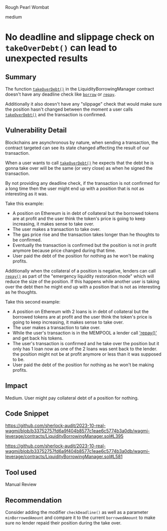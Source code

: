 Rough Pearl Wombat

medium

# No deadline and slippage check on `takeOverDebt()` can lead to unexpected results
## Summary

The function [`takeOverDebt()`](https://github.com/sherlock-audit/2023-10-real-wagmi/blob/b33752757fd6a9f404b8577c1eae6c5774b3a0db/wagmi-leverage/contracts/LiquidityBorrowingManager.sol#L395) in the LiquidityBorrowingManager contract doesn't have any deadline check like [`borrow`](https://github.com/sherlock-audit/2023-10-real-wagmi/blob/b33752757fd6a9f404b8577c1eae6c5774b3a0db/wagmi-leverage/contracts/LiquidityBorrowingManager.sol#L465) or [`repay`](https://github.com/sherlock-audit/2023-10-real-wagmi/blob/b33752757fd6a9f404b8577c1eae6c5774b3a0db/wagmi-leverage/contracts/LiquidityBorrowingManager.sol#L532).

Additionally it also doesn't have any "slippage" check that would make sure the position hasn't changed between the moment a user calls [`takeOverDebt()`](https://github.com/sherlock-audit/2023-10-real-wagmi/blob/b33752757fd6a9f404b8577c1eae6c5774b3a0db/wagmi-leverage/contracts/LiquidityBorrowingManager.sol#L395) and the transaction is confirmed.

## Vulnerability Detail

Blockchains are asynchronous by nature, when sending a transaction, the contract targeted can see its state changed affecting the result of our transaction.

When a user wants to call [`takeOverDebt()`](https://github.com/sherlock-audit/2023-10-real-wagmi/blob/b33752757fd6a9f404b8577c1eae6c5774b3a0db/wagmi-leverage/contracts/LiquidityBorrowingManager.sol#L395) he expects that the debt he is gonna take over will be the same (or very close) as when he signed the transaction.

By not providing any deadline check, if the transaction is not confirmed for a long time then the user might end up with a position that is not as interesting as it was.

Take this example:

- A position on Ethereum is in debt of collateral but the borrowed tokens are at profit and the user think the token's price is going to keep increasing, it makes sense to take over.
- The user makes a transaction to take over.
- The gas price rise and the transaction takes longer than he thoughts to be confirmed.
- Eventually the transaction is confirmed but the position is not in profit anymore because price changed during that time.
- User paid the debt of the position for nothing as he won't be making profits.

Additionally when the collateral of a position is negative, lenders can call [`repay()`](https://github.com/sherlock-audit/2023-10-real-wagmi/blob/b33752757fd6a9f404b8577c1eae6c5774b3a0db/wagmi-leverage/contracts/LiquidityBorrowingManager.sol#L532) as part of the "emergency liquidity restoration mode" which will reduce the size of the position. If this happens while another user is taking over the debt then he might end up with a position that is not as interesting as he thoughts.

Take this second example:

- A position on Ethereum with 2 loans is in debt of collateral but the borrowed tokens are at profit and the user think the token's price is going to keep increasing, it makes sense to take over.
- The user makes a transaction to take over.
- While the user's transaction is in the MEMPOOL a lender call ['repay()'](https://github.com/sherlock-audit/2023-10-real-wagmi/blob/b33752757fd6a9f404b8577c1eae6c5774b3a0db/wagmi-leverage/contracts/LiquidityBorrowingManager.sol#L532) and get back his tokens.
- The user's transaction is confirmed and he take over the position but it only has 1 loan now as one of the 2 loans was sent back to the lender. the position might not be at profit anymore or less than it was supposed to be.
- User paid the debt of the position for nothing as he won't be making profits.

## Impact

Medium. User might pay collateral debt of a position for nothing.

## Code Snippet

https://github.com/sherlock-audit/2023-10-real-wagmi/blob/b33752757fd6a9f404b8577c1eae6c5774b3a0db/wagmi-leverage/contracts/LiquidityBorrowingManager.sol#L395

https://github.com/sherlock-audit/2023-10-real-wagmi/blob/b33752757fd6a9f404b8577c1eae6c5774b3a0db/wagmi-leverage/contracts/LiquidityBorrowingManager.sol#L581

## Tool used

Manual Review

## Recommendation

Consider adding the modifier `checkDeadline()` as well as a parameter `minBorrowedAmount` and compare it to the current `borrowedAmount` to make sure no lender repaid their position during the take over.